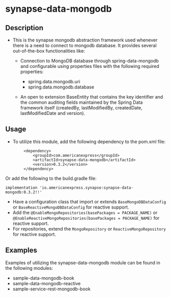 # synapse-data-mongodb

## Description

- This is the synapse mongodb abstraction framework used whenever there is a need to connect to
  mongodb database. It provides several out-of-the-box functionalities like:

    - Connection to MongoDB database through spring-data-mongodb and configurable 
  using properties files with the following required properties:
      - spring.data.mongodb.uri 
      - spring.data.mongodb.database
      
    - An open to extension BaseEntity that contains the key identifier and the common auditing fields maintained by the Spring Data framework itself (createdBy,
      lastModifiedBy, createdDate, lastModifiedDate and version).

## Usage
- To utilize this module, add the following dependency to the pom.xml file:
```
        <dependency>
            <groupId>com.americanexpress</groupId>
            <artifactId>synapse-data-mongodb</artifactId>
            <version>0.3.2</version>
        </dependency>
```
Or add the following to the build.gradle file:
```
implementation 'io.americanexpress.synapse:synapse-data-mongodb:0.3.2!!'
```

- Have a configuration class that import or extends `BaseMongoDBDataConfig` or `BaseReactiveMongoDBDataConfig` for reactive support.
- Add the `@EnableMongoRepositories(basePackages = PACKAGE_NAME)` or `@EnableReactiveMongoRepositories(basePackages = PACKAGE_NAME)` for reactive support.
- For repositories, extend the `MongoRepository` or `ReactiveMongoRepository` for reactive support.

## Examples
Examples of utilizing the synapse-data-mongodb module can be found in the following modules: 
  - sample-data-mongodb-book
  - sample-data-mongodb-reactive
  - sample-service-rest-mongodb-book
